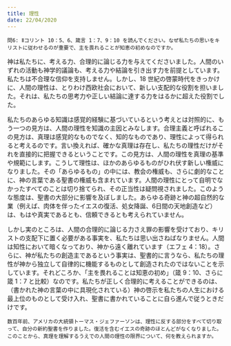 ```yaml
---
title: 理性
date: 22/04/2020
---
```


`問6: Ⅱコリント 10：5、6、箴言 1：7、9：10 を読んでください。なぜ私たちの思いをキリストに従わせるのが重要で、主を畏れることが知恵の初めなのですか。`

神は私たちに、考える力、合理的に論じる力を与えてくださいました。人間のいずれの活動も神学的議論も、考える力や結論を引き出す力を前提としています。私たちは不合理な信仰を支持しません。しかし、18 世紀の啓蒙時代をきっかけに、人間の理性は、とりわけ西欧社会において、新しい支配的な役割を担いました。それは、私たちの思考力や正しい結論に達する力をはるかに超えた役割でした。

私たちのあらゆる知識は感覚的経験に基づいているという考えとは対照的に、もう一つの見方は、人間の理性を知識の主因とみなします。合理主義と呼ばれるこの見方は、真理は感覚的なものでなく、知的なものであり、理性によって得られると考えるのです。言い換えれば、確かな真理は存在し、私たちの理性だけがそれを直接的に把握できるということです。この見方は、人間の理性を真理の基準や規範にします。こうして理性は、ほかのあらゆるものがひれ伏す新しい権威になりました。その「あらゆるもの」の中には、教会の権威も、さらに劇的なことに、神の言葉である聖書の権威も含まれています。人間の理性にとって自明でなかったすべてのことは切り捨てられ、その正当性は疑問視されました。このような態度は、聖書の大部分に影響を及ぼしました。あらゆる奇跡と神の超自然的な業（例えば、肉体を伴ったイエスの復活、処女降誕、6日間の天地創造など）は、もはや真実であるとも、信頼できるとも考えられていません。

しかし実のところは、人間の合理的に論じる力さえ罪の影響を受けており、キリストの支配下に置く必要がある事実を、私たちは思い出さねばなりません。人間は知性において暗くなっており、神から遠く離れています（エフェ 4：18）。さらに、神が私たちの創造主であるという事実は、聖書的に言うなら、私たちの理性が神から独立して自律的に機能するものとして創造されたのではないことを示しています。それどころか、「主を畏れることは知恵の初め」（箴 9：10、さらに箴 1：7 と比較）なのです。私たちが正しく合理的に考えることができるのは、（書かれた神の言葉の中に具現化されている）神の啓示を私たちの人生における最上位のものとして受け入れ、聖書に書かれていることに自ら進んで従うときだけです。

`数百年前、アメリカの大統領トーマス・ジェファーソンは、理性に反する部分をすべて切り取って、自分の新約聖書を作りました。復活を含むイエスの奇跡のほとんどがなくなりました。このことから、真理を理解するうえでの人間の理性の限界について、何を教えられますか。`